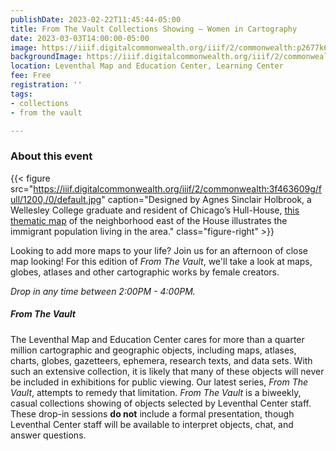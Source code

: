 ```yaml
---
publishDate: 2023-02-22T11:45:44-05:00
title: From The Vault Collections Showing — Women in Cartography
date: 2023-03-03T14:00:00-05:00
image: https://iiif.digitalcommonwealth.org/iiif/2/commonwealth:p2677k68s/full/2000,/0/default.jpg
backgroundImage: https://iiif.digitalcommonwealth.org/iiif/2/commonwealth:p2677k68s/full/2000,/0/default.jpg
location: Leventhal Map and Education Center, Learning Center
fee: Free
registration: ''
tags:
- collections
- from the vault

---
```

### About this event

{{< figure src="https://iiif.digitalcommonwealth.org/iiif/2/commonwealth:3f463609g/full/1200,/0/default.jpg" caption="Designed by Agnes Sinclair Holbrook, a Wellesley College graduate and resident of Chicago’s Hull-House, [this thematic map](https://collections.leventhalmap.org/search/commonwealth:3f4636086) of the neighborhood east of the House illustrates the immigrant population living in the area." class="figure-right" >}}

Looking to add more maps to your life? Join us for an afternoon of close map looking! For this edition of _From The Vault_, we'll take a look at maps, globes, atlases and other cartographic works by female creators. 

_Drop in any time between 2:00PM - 4:00PM._

##### _From The Vault_

The Leventhal Map and Education Center cares for more than a quarter million cartographic and geographic objects, including maps, atlases, charts, globes, gazetteers, ephemera, research texts, and data sets. With such an extensive collection, it is likely that many of these objects will never be included in exhibitions for public viewing. Our latest series, _From The Vault_, attempts to remedy that limitation. _From The Vault_ is a biweekly, casual collections showing of objects selected by Leventhal Center staff. These drop-in sessions **do not** include a formal presentation, though Leventhal Center staff will be available to interpret objects, chat, and answer questions.